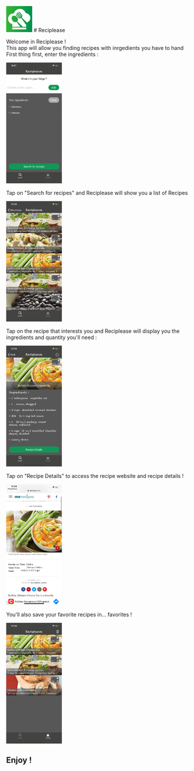 <img src="AppImages/AppIcon.png" width="70">
# Reciplease

Welcome in Reciplease !  
This app will allow you finding recipes with inrgedients you have to hand   
First thing first, enter the ingredients :  
    
 <img src="AppImages/Ingredients.png" width="150">
 
Tap on "Search for recipes" and Reciplease will show you a list of Recipes     
 
 <img src="AppImages/RecipesList.png" width="150">   
 
Tap on the recipe that interests you and Reciplease will display you the ingredients and quantity you'll need :  
 
  <img src="AppImages/Details.png" width="150">   

Tap on "Recipe Details" to access the recipe website and recipe details !  
  
  <img src="AppImages/WebSite.png" width="150">   

You'll also save your favorite recipes in... favorites !  

  <img src="AppImages/Favorites.png" width="150">
  
 ## Enjoy !

  
 
